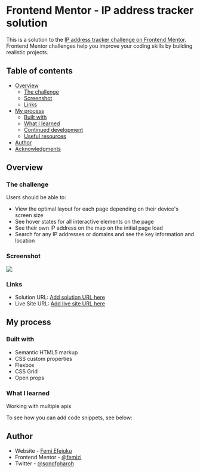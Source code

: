 # Frontend Mentor - IP address tracker solution

This is a solution to the [IP address tracker challenge on Frontend Mentor](https://www.frontendmentor.io/challenges/ip-address-tracker-I8-0yYAH0). Frontend Mentor challenges help you improve your coding skills by building realistic projects. 

## Table of contents

- [Overview](#overview)
  - [The challenge](#the-challenge)
  - [Screenshot](#screenshot)
  - [Links](#links)
- [My process](#my-process)
  - [Built with](#built-with)
  - [What I learned](#what-i-learned)
  - [Continued development](#continued-development)
  - [Useful resources](#useful-resources)
- [Author](#author)
- [Acknowledgments](#acknowledgments)



## Overview

### The challenge

Users should be able to:

- View the optimal layout for each page depending on their device's screen size
- See hover states for all interactive elements on the page
- See their own IP address on the map on the initial page load
- Search for any IP addresses or domains and see the key information and location

### Screenshot

![](./screenshot.png)




### Links

- Solution URL: [Add solution URL here](https://angry-wright-106060.netlify.app/)
- Live Site URL: [Add live site URL here](https://angry-wright-106060.netlify.app/)

## My process

### Built with

- Semantic HTML5 markup
- CSS custom properties
- Flexbox
- CSS Grid
- Open props



### What I learned

Working with multiple apis

To see how you can add code snippets, see below:




## Author

- Website - [Femi Efejuku](https://femizi.netlify.app)
- Frontend Mentor - [@femizi](https://www.frontendmentor.io/profile/femizi)
- Twitter - [@sonofpharoh](https://www.twitter.com/sonofpharoh)




